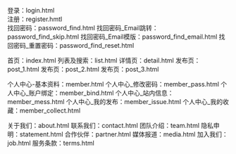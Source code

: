 ﻿登录：login.html   
注册：register.hmtl  
找回密码：password_find.html
找回密码_Email跳转：password_find_skip.html
找回密码_Email模版：password_find_email.html
找回密码_重置密码：password_find_reset.html

首页：index.html
列表及搜索：list.html
详情页：detail.html
发布页：post_1.html
发布页：post_2.html
发布页：post_3.html

个人中心-基本资料：member.html
个人中心_修改密码：member_pass.html
个人中心_账户绑定：member_bind.html
个人中心_站内信息：member_mess.html
个人中心_我的发布：member_issue.html
个人中心_我的收藏：member_collect.html

关于我们：about.html
联系我们：contact.html
团队介绍：team.html
隐私申明：statement.html
合作伙伴：partner.html
媒体报道：media.html
加入我们：job.html
服务条款：terms.html
